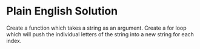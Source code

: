 # Plain English Solution
Create a function which takes a string as an argument. Create a for loop which will push the individual letters of the string into a new string for each index. 
